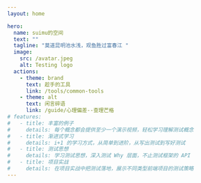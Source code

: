 ```yaml
---
layout: home

hero:
  name: suimu的空间
  text: ""
  tagline: "莫道昆明池水浅，观鱼胜过富春江 "
  image:
    src: /avatar.jpeg
    alt: Testing logo
  actions:
    - theme: brand
      text: 趁手的工具
      link: /tools/common-tools
    - theme: alt
      text: 闲言碎语
      link: /guide/心理偏差--查理芒格
# features:
#   - title: 丰富的例子
#     details: 每个概念都会提供至少一个演示视频，轻松学习理解测试概念
#   - title: 渐进式学习
#     details: i+1 的学习方式，从简单到进阶，从写出测试到写好测试
#   - title: 测试思想
#     details: 学习测试思想，深入测试 Why 层面，不止测试框架的 API
#   - title: 项目实战
#     details: 在项目实战中把测试落地，展示不同类型前端项目的测试策略
---
```


